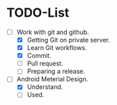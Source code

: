 # TODO-List

- [ ] Work with git and github.
	- [x] Getting Git on private server.
	- [x] Learn Git workflows.
	- [x] Commit.
	- [ ] Pull request.
	- [ ] Preparing a release.
- [ ] Android Meterial Design.
	- [x] Understand.
	- [ ] Used.